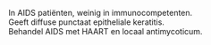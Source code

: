 In AIDS patiënten, weinig in immunocompetenten.  
Geeft diffuse punctaat epitheliale keratitis.  
Behandel AIDS met HAART en locaal antimycoticum.